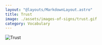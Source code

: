 ```yaml
---
layout: "@layouts/MarkdownLayout.astro"
title: Trust
image: ./assets/images-of-signs/trust.gif
category: Vocabulary
---
```


![Trust](@signs/trust.gif)
